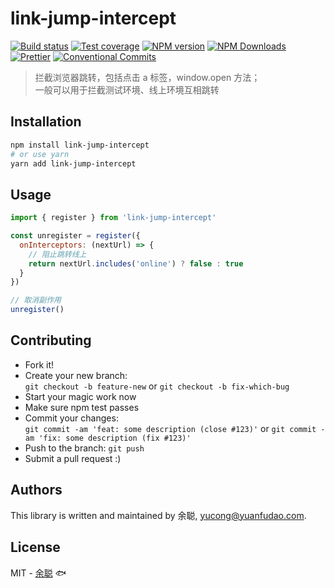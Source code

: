 # link-jump-intercept

[![Build status](https://img.shields.io/travis/余聪/link-jump-intercept/master.svg?style=flat-square)](https://travis-ci.com/余聪/link-jump-intercept)
[![Test coverage](https://img.shields.io/codecov/c/github/余聪/link-jump-intercept.svg?style=flat-square)](https://codecov.io/github/余聪/link-jump-intercept?branch=master)
[![NPM version](https://img.shields.io/npm/v/link-jump-intercept.svg?style=flat-square)](https://www.npmjs.com/package/link-jump-intercept)
[![NPM Downloads](https://img.shields.io/npm/dm/link-jump-intercept.svg?style=flat-square&maxAge=43200)](https://www.npmjs.com/package/link-jump-intercept)
[![Prettier](https://img.shields.io/badge/code_style-prettier-ff69b4.svg?style=flat-square)](https://prettier.io/)
[![Conventional Commits](https://img.shields.io/badge/Conventional%20Commits-1.0.0-yellow.svg?style=flat-square)](https://conventionalcommits.org)

> 拦截浏览器跳转，包括点击 a 标签，window.open 方法；  
> 一般可以用于拦截测试环境、线上环境互相跳转

## Installation

```bash
npm install link-jump-intercept
# or use yarn
yarn add link-jump-intercept
```

## Usage

```javascript
import { register } from 'link-jump-intercept'

const unregister = register({
  onInterceptors: (nextUrl) => {
    // 阻止跳转线上
    return nextUrl.includes('online') ? false : true
  }
})

// 取消副作用
unregister()
```

## Contributing

- Fork it!
- Create your new branch:  
  `git checkout -b feature-new` or `git checkout -b fix-which-bug`
- Start your magic work now
- Make sure npm test passes
- Commit your changes:  
  `git commit -am 'feat: some description (close #123)'` or `git commit -am 'fix: some description (fix #123)'`
- Push to the branch: `git push`
- Submit a pull request :)

## Authors

This library is written and maintained by 余聪, <a href="mailto:yucong@yuanfudao.com">yucong@yuanfudao.com</a>.

## License

MIT - [余聪](https://github.com/imcuttle) 🐟
